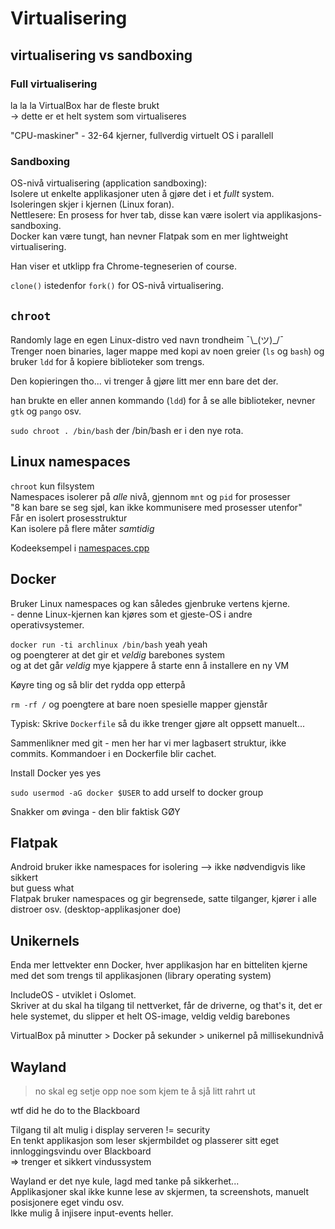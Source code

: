 # Virtualisering


## virtualisering vs sandboxing

### Full virtualisering

la la la VirtualBox har de fleste brukt  
$\rightarrow$ dette er et helt system som virtualiseres

"CPU-maskiner" - 32-64 kjerner, fullverdig virtuelt OS i parallell

### Sandboxing

OS-nivå virtualisering (application sandboxing):  
Isolere ut enkelte applikasjoner uten å gjøre det i et _fullt_ system.  
Isoleringen skjer i kjernen (Linux foran).  
Nettlesere: En prosess for hver tab, disse kan være isolert via applikasjons-sandboxing.  
Docker kan være tungt, han nevner Flatpak som en mer lightweight virtualisering.

Han viser et utklipp fra Chrome-tegneserien of course.

`clone()` istedenfor `fork()` for OS-nivå virtualisering.

## `chroot`

Randomly lage en egen Linux-distro ved navn trondheim ¯\\\_(ツ)\_/¯  
Trenger noen binaries, lager mappe med kopi av noen greier (`ls` og `bash`) og bruker `ldd` for å kopiere biblioteker som trengs.

Den kopieringen tho... vi trenger å gjøre litt mer enn bare det der.

han brukte en eller annen kommando (`ldd`) for å se alle biblioteker, nevner `gtk` og `pango` osv.

`sudo chroot . /bin/bash` der /bin/bash er i den nye rota.

## Linux namespaces

`chroot` kun filsystem  
Namespaces isolerer på _alle_ nivå, gjennom `mnt` og `pid` for prosesser  
"8 kan bare se seg sjøl, kan ikke kommunisere med prosesser utenfor"  
Får en isolert prosesstruktur  
Kan isolere på flere måter _samtidig_

Kodeeksempel i [namespaces.cpp](namespaces.cpp)

## Docker

Bruker Linux namespaces og kan således gjenbruke vertens kjerne.  
\- denne Linux-kjernen kan kjøres som et gjeste-OS i andre operativsystemer.  

`docker run -ti archlinux /bin/bash` yeah yeah  
og poengterer at det gir et _veldig_ barebones system  
og at det går _veldig_ mye kjappere å starte enn å installere en ny VM

Køyre ting og så blir det rydda opp etterpå

`rm -rf /` og poengtere at bare noen spesielle mapper gjenstår

Typisk: Skrive `Dockerfile` så du ikke trenger gjøre alt oppsett manuelt...

Sammenlikner med git - men her har vi mer lagbasert struktur, ikke commits. Kommandoer i en Dockerfile blir cachet.

Install Docker yes yes

`sudo usermod -aG docker $USER` to add urself to docker group

Snakker om øvinga - den blir faktisk GØY

## Flatpak

Android bruker ikke namespaces for isolering --> ikke nødvendigvis like sikkert  
but guess what  
Flatpak bruker namespaces og gir begrensede, satte tilganger, kjører i alle distroer osv. (desktop-applikasjoner doe)

## Unikernels

Enda mer lettvekter enn Docker, hver applikasjon har en bitteliten kjerne med det som trengs til applikasjonen (library operating system)

IncludeOS - utviklet i Oslomet.  
Skriver at du skal ha tilgang til nettverket, får de driverne, og that's it, det er hele systemet, du slipper et helt OS-image, veldig veldig barebones

VirtualBox på minutter > Docker på sekunder > unikernel på millisekundnivå

## Wayland

> no skal eg setje opp noe som kjem te å sjå litt rahrt ut

wtf did he do to the Blackboard

Tilgang til alt mulig i display serveren != security  
En tenkt applikasjon som leser skjermbildet og plasserer sitt eget innloggingsvindu over Blackboard  
$\Rightarrow$ trenger et sikkert vindussystem

Wayland er det nye kule, lagd med tanke på sikkerhet...  
Applikasjoner skal ikke kunne lese av skjermen, ta screenshots, manuelt posisjonere eget vindu osv.  
Ikke mulig å injisere input-events heller.
